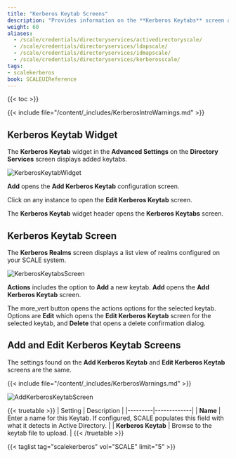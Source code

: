 ```yaml
---
title: "Kerberos Keytab Screens"
description: "Provides information on the **Kerberos Keytabs** screen and widget settings."
weight: 60
aliases:
  - /scale/credentials/directoryservices/activedirectoryscale/
  - /scale/credentials/directoryservices/ldapscale/
  - /scale/credentials/directoryservices/idmapscale/
  - /scale/credentials/directoryservices/kerberosscale/
tags:
- scalekerberos
book: SCALEUIReference
---
```


{{< toc >}}

{{< include file="/content/_includes/KerberosIntroWarnings.md" >}}

## Kerberos Keytab Widget

The **Kerberos Keytab** widget in the **Advanced Settings** on the **Directory Services** screen displays added keytabs. 

![KerberosKeytabWidget](/images/SCALE/Credentials/KerberosKeytabWidget.png "Kerberos Keytab Widget")

**Add** opens the **Add Kerberos Keytab** configuration screen.

Click on any instance to open the **Edit Kerberos Keytab** screen.

The **Kerberos Keytab** widget header opens the **Kerberos Keytabs** screen.

## Kerberos Keytab Screen

The **Kerberos Realms** screen displays a list view of realms configured on your SCALE system.

![KerberosKeytabsScreen](/images/SCALE/Credentials/KerberosKeytabsScreen.png "Kerberos Keytabs Screen")

**Actions** includes the option to **Add** a new keytab. **Add** opens the **Add Kerberos Keytab** screen.

The <span class="material-icons">more_vert</span> button opens the actions options for the selected keytab. Options are **Edit** which opens the **Edit Kerberos Keytab** screen for the selected keytab, and **Delete** that opens a delete confirmation dialog.

## Add and Edit Kerberos Keytab Screens
The settings found on the **Add Kerberos Keytab** and **Edit Kerberos Keytab** screens are the same. 

{{< include file="/content/_includes/KerberosWarnings.md" >}}

![AddKerberosKeytabScreen](/images/SCALE/Credentials/AddKerberosKeytabScreen.png "Add Kerberos Keytab")

{{< truetable >}}
| Setting | Description |
|---------|-------------|
| **Name** | Enter a name for this Keytab. If configured, SCALE populates this field with what it detects in Active Directory. |
| **Kerberos Keytab** | Browse to the keytab file to upload. |
{{< /truetable >}}

{{< taglist tag="scalekerberos" vol="SCALE" limit="5" >}}
